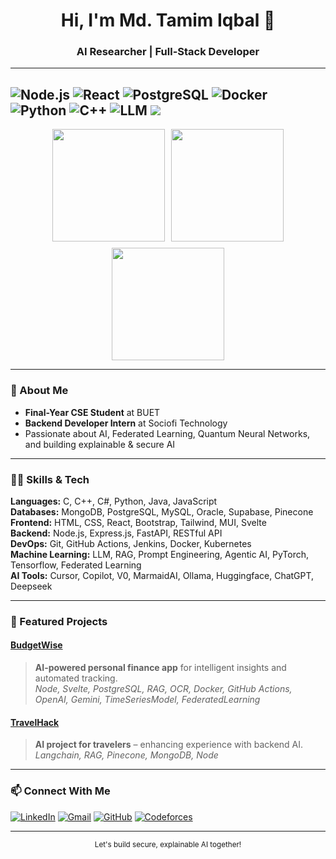 <div align="center">
  
  <h1>Hi, I'm Md. Tamim Iqbal 👋</h1>
  <h3>AI Researcher | Full-Stack Developer</h3>
  
</div>

---

<!-- Skill Badges with distinct colors -->
![Node.js](https://img.shields.io/badge/Node.js-339933?style=for-the-badge&logo=nodedotjs&logoColor=white)
![React](https://img.shields.io/badge/React-0A7EA4?style=for-the-badge&logo=react&logoColor=61DAFB)
![PostgreSQL](https://img.shields.io/badge/PostgreSQL-FCA121?style=for-the-badge&logo=postgresql&logoColor=white)
![Docker](https://img.shields.io/badge/Docker-1D63ED?style=for-the-badge&logo=docker&logoColor=white)
![Python](https://img.shields.io/badge/Python-FFD43B?style=for-the-badge&logo=python&logoColor=3776AB)
![C++](https://img.shields.io/badge/C++-E34F26?style=for-the-badge&logo=c%2B%2B&logoColor=white)
![LLM](https://img.shields.io/badge/LLM-AI%20Language%20Model-8B008B?style=for-the-badge&logo=openai&logoColor=white)
![](https://komarev.com/ghpvc/?username=Iqtam&color=blue)
---
<div align="center">

  <!-- Column-wise stats section -->
  <div style="display: flex; justify-content: center; gap: 10px; flex-wrap: wrap;">
    <img src="https://github-readme-stats.vercel.app/api?username=Iqtam&show_icons=true&theme=nightowl" height="180" />
    <img src="https://github-readme-stats.vercel.app/api/top-langs/?username=Iqtam&layout=compact&theme=nightowl" height="180" />
    <img src="https://streak-stats.demolab.com?user=Iqtam&theme=nightowl" height="180" />
  </div>

</div>

---

### 🚀 About Me

- **Final-Year CSE Student** at BUET
- **Backend Developer Intern** at Sociofi Technology
- Passionate about AI, Federated Learning, Quantum Neural Networks, and building explainable & secure AI

---

### 🧑‍💻 Skills & Tech

**Languages:** C, C++, C#, Python, Java, JavaScript  
**Databases:** MongoDB, PostgreSQL, MySQL, Oracle, Supabase, Pinecone  
**Frontend:** HTML, CSS, React, Bootstrap, Tailwind, MUI, Svelte  
**Backend:** Node.js, Express.js, FastAPI, RESTful API  
**DevOps:** Git, GitHub Actions, Jenkins, Docker, Kubernetes  
**Machine Learning:** LLM, RAG, Prompt Engineering, Agentic AI, PyTorch, Tensorflow, Federated Learning  
**AI Tools:** Cursor, Copilot, V0, MarmaidAI, Ollama, Huggingface, ChatGPT, Deepseek  

---


### 🌟 Featured Projects

#### [BudgetWise](https://github.com/Iqtam/BudgetWise)
> **AI-powered personal finance app** for intelligent insights and automated tracking.  
> *Node, Svelte, PostgreSQL, RAG, OCR, Docker, GitHub Actions, OpenAI, Gemini, TimeSeriesModel, FederatedLearning*

#### [TravelHack](https://github.com/Iqtam/Travel-hack)
> **AI project for travelers** – enhancing experience with backend AI.  
> *Langchain, RAG, Pinecone, MongoDB, Node*

---


### 📫 Connect With Me

[![LinkedIn](https://img.shields.io/badge/LinkedIn-0077B5?style=for-the-badge&logo=linkedin&logoColor=white)](https://linkedin.com/in/mdtamimiqbal)
[![Gmail](https://img.shields.io/badge/Gmail-FF3C36?style=for-the-badge&logo=gmail&logoColor=white)](mailto:tamim.iqbal46.21@gmail.com)
[![GitHub](https://img.shields.io/badge/GitHub-24292F?style=for-the-badge&logo=github&logoColor=white)](https://github.com/Iqtam)
[![Codeforces](https://img.shields.io/badge/Codeforces-F7DF1E?style=for-the-badge&logo=codeforces&logoColor=black)](https://codeforces.com/profile/mdiqatam)



---

<div align="center">
  <sub>Let's build secure, explainable AI together!</sub>
</div>
